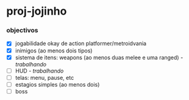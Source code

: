# proj-jojinho

### objectivos

- [x] jogabilidade okay de action platformer/metroidvania
- [x] inimigos (ao menos dois tipos)
- [x] sistema de itens: weapons (ao menos duas melee e uma ranged) _- trabalhando_
- [ ] HUD _- trabalhando_
- [ ] telas: menu, pause, etc
- [ ] estagios simples (ao menos dois)
- [ ] boss
